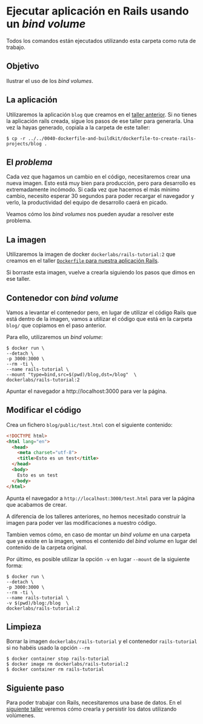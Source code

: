 # Ejecutar aplicación en Rails usando un _bind volume_

Todos los comandos están ejecutados utilizando esta carpeta como ruta de trabajo.

## Objetivo

Ilustrar el uso de los _bind volumes_.

## La aplicación

Utilizaremos la aplicación `blog` que creamos en el [taller anterior](../dockerfile-to-create-rails-projects/README_es.md). 
Si no tienes la aplicación rails creada, sigue los pasos de ese taller para generarla.
Una vez la hayas generado, copiala a la carpeta de este taller:

```shell
$ cp -r ../../0040-dockerfile-and-buildkit/dockerfile-to-create-rails-projects/blog .
```

## El _problema_

Cada vez que hagamos un cambio en el código, necesitaremos crear una nueva imagen. Esto está muy bien para
producción, pero para desarrollo es extremadamente incómodo. Si cada vez que hacemos el más mínimo cambio,
necesito esperar 30 segundos para poder recargar el navegador y verlo, la productividad del equipo de desarrollo
caerá en picado.

Veamos cómo los _bind volumes_ nos pueden ayudar a resolver este problema.

## La imagen

Utilizaremos la imagen de docker `dockerlabs/rails-tutorial:2` que creamos en el 
taller [`Dockerfile` para nuestra aplicación Rails](../../0040-dockerfile-and-builkit/dockerfile-for-our-rails-application).  

Si borraste esta imagen, vuelve a crearla siguiendo los pasos que dimos en ese taller.

## Contenedor con _bind volume_

Vamos a levantar el contenedor pero, en lugar de utilizar el código Rails que está dentro de la
imagen, vamos a utilizar el código que está en la carpeta `blog/` que copiamos en el paso anterior.

Para ello, utilizaremos un _bind volume_:

```shell
$ docker run \
--detach \
-p 3000:3000 \
--rm -ti \
--name rails-tutorial \
--mount "type=bind,src=$(pwd)/blog,dst=/blog"  \
dockerlabs/rails-tutorial:2
```
Apuntar el navegador a http://localhost:3000 para ver la página.

## Modificar el código

Crea un fichero `blog/public/test.html` con el siguiente contenido:

```html
<!DOCTYPE html>
<html lang="en">
  <head>
    <meta charset="utf-8">
    <title>Esto es un test</title>
  </head>
  <body>
    Esto es un test
  </body>
</html>
```

Apunta el navegador a `http://localhost:3000/test.html` para ver la página que acabamos de crear.

A diferencia de los talleres anteriores, no hemos necesitado construir la imagen para poder ver
las modificaciones a nuestro código.

Tambien vemos cómo, en caso de montar un _bind volume_ en una carpeta que ya existe en la imagen,
vemos el contenido del _bind volume_ en lugar del contenido de la carpeta original.

Por último, es posible utilizar la opción `-v` en lugar `--mount` de la siguiente forma:

```shell
$ docker run \
--detach \
-p 3000:3000 \
--rm -ti \
--name rails-tutorial \
-v $(pwd)/blog:/blog  \
dockerlabs/rails-tutorial:2
```

## Limpieza

Borrar la imagen `dockerlabs/rails-tutorial` y el contenedor `rails-tutorial` si no habéis usado la opción `--rm`

```shell
$ docker container stop rails-tutorial
$ docker image rm dockerlabs/rails-tutorial:2
$ docker container rm rails-tutorial
```

## Siguiente paso

Para poder trabajar con Rails, necesitaremos una base de datos. En el [siguiente taller](../labs\0050-volumes\rails-app-with-bind-volume/README_es.md) veremos cómo crearla y persistir los datos utilizando volúmenes.